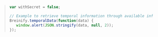 > ```javascript
> var withSecret = false;
> 
> // Example to retrieve temporal information through available information
> Breinify.temporalData(function(data) {
>    window.alert(JSON.stringify(data, null, 2)); 
> });
> ```
